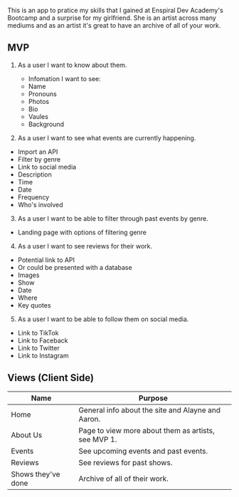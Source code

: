 This is an app to pratice my skills that I gained at Enspiral Dev Academy's Bootcamp and a surprise for my girlfriend. She is an artist across many mediums and as an artist it's great to have an archive of all of your work.

## MVP

1. As a user I want to know about them.
   - Infomation I want to see:
   - Name
   - Pronouns
   - Photos
   - Bio
   - Vaules
   - Background


2. As a user I want to see what events are currently happening. 
  - Import an API 
  - Filter by genre
  - Link to social media
  - Description
  - Time
  - Date
  - Frequency
  - Who's involved


3. As a user I want to be able to filter through past events by genre.
  - Landing page with options of filtering genre


4. As a user I want to see reviews for their work.
  - Potential link to API
  - Or could be presented with a database
  - Images
  - Show
  - Date
  - Where
  - Key quotes


5. As a user I want to be able to follow them on social media. 
  - Link to TikTok
  - Link to Faceback
  - Link to Twitter
  - Link to Instagram
  

## Views (Client Side)

| Name                     | Purpose                                                                             |
| ------------------------ | ----------------------------------------------------------------------------------- |
| Home                     | General info about the site and Alayne and Aaron.                                   |
| About Us                 | Page to view more about them as artists, see MVP 1.                                 |
| Events                   | See upcoming events and past events.                                                |
| Reviews                  | See reviews for past shows.                                                         |
| Shows they've done       | Archive of all of their work.                                                       |

